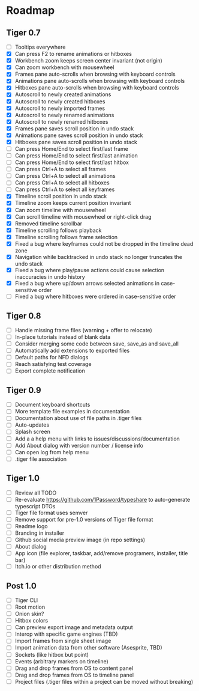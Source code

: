 # Roadmap

## Tiger 0.7

- [ ] Tooltips everywhere
- [x] Can press F2 to rename animations or hitboxes
- [x] Workbench zoom keeps screen center invariant (not origin)
- [x] Can zoom workbench with mousewheel
- [x] Frames pane auto-scrolls when browsing with keyboard controls
- [x] Animations pane auto-scrolls when browsing with keyboard controls
- [x] Hitboxes pane auto-scrolls when browsing with keyboard controls
- [x] Autoscroll to newly created animations
- [x] Autoscroll to newly created hitboxes
- [x] Autoscroll to newly imported frames
- [x] Autoscroll to newly renamed animations
- [x] Autoscroll to newly renamed hitboxes
- [x] Frames pane saves scroll position in undo stack
- [x] Animations pane saves scroll position in undo stack
- [x] Hitboxes pane saves scroll position in undo stack
- [ ] Can press Home/End to select first/last frame
- [ ] Can press Home/End to select first/last animation
- [ ] Can press Home/End to select first/last hitbox
- [ ] Can press Ctrl+A to select all frames
- [ ] Can press Ctrl+A to select all animations
- [ ] Can press Ctrl+A to select all hitboxes
- [ ] Can press Ctrl+A to select all keyframes
- [x] Timeline scroll position in undo stack
- [x] Timeline zoom keeps current position invariant
- [x] Can zoom timeline with mousewheel
- [x] Can scroll timeline with mousewheel or right-click drag
- [x] Removed timeline scrollbar
- [x] Timeline scrolling follows playback
- [x] Timeline scrolling follows frame selection
- [x] Fixed a bug where keyframes could not be dropped in the timeline dead zone
- [x] Navigation while backtracked in undo stack no longer truncates the undo stack
- [x] Fixed a bug where play/pause actions could cause selection inaccuracies in undo history
- [x] Fixed a bug where up/down arrows selected animations in case-sensitive order
- [ ] Fixed a bug where hitboxes were ordered in case-sensitive order

## Tiger 0.8

- [ ] Handle missing frame files (warning + offer to relocate)
- [ ] In-place tutorials instead of blank data
- [ ] Consider merging some code between save, save_as and save_all
- [ ] Automatically add extensions to exported files
- [ ] Default paths for NFD dialogs
- [ ] Reach satisfying test coverage
- [ ] Export complete notification

## Tiger 0.9

- [ ] Document keyboard shortcuts
- [ ] More template file examples in documentation
- [ ] Documentation about use of file paths in .tiger files
- [ ] Auto-updates
- [ ] Splash screen
- [ ] Add a a help menu with links to issues/discussions/documentation
- [ ] Add About dialog with version number / license info
- [ ] Can open log from help menu
- [ ] .tiger file association

## Tiger 1.0

- [ ] Review all TODO
- [ ] Re-evaluate https://github.com/1Password/typeshare to auto-generate typescript DTOs
- [ ] Tiger file format uses semver
- [ ] Remove support for pre-1.0 versions of Tiger file format
- [ ] Readme logo
- [ ] Branding in installer
- [ ] Github social media preview image (in repo settings)
- [ ] About dialog
- [ ] App icon (file explorer, taskbar, add/remove programers, installer, title bar)
- [ ] Itch.io or other distribution method

## Post 1.0

- [ ] Tiger CLI
- [ ] Root motion
- [ ] Onion skin?
- [ ] Hitbox colors
- [ ] Can preview export image and metadata output
- [ ] Interop with specific game engines (TBD)
- [ ] Import frames from single sheet image
- [ ] Import animation data from other software (Asesprite, TBD)
- [ ] Sockets (like hitbox but point)
- [ ] Events (arbitrary markers on timeline)
- [ ] Drag and drop frames from OS to content panel
- [ ] Drag and drop frames from OS to timeline panel
- [ ] Project files (.tiger files within a project can be moved without breaking)
